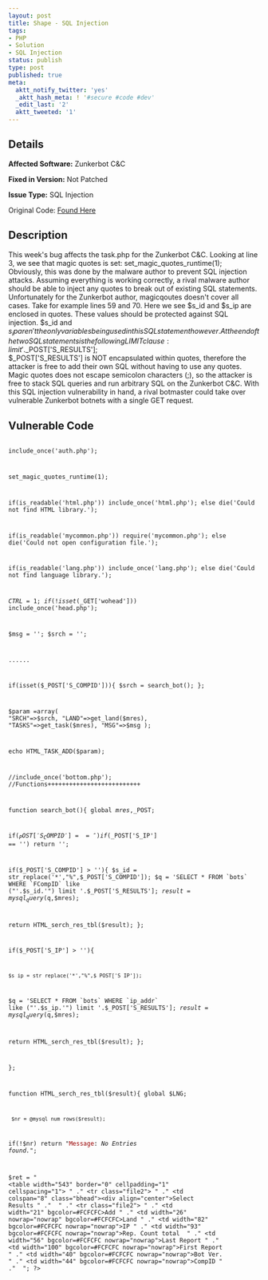 ```yaml
---
layout: post
title: Shape - SQL Injection
tags:
- PHP
- Solution
- SQL Injection
status: publish
type: post
published: true
meta:
  aktt_notify_twitter: 'yes'
  _aktt_hash_meta: ! '#secure #code #dev'
  _edit_last: '2'
  aktt_tweeted: '1'
---
```

## Details
__Affected Software:__ Zunkerbot C&C

__Fixed in Version:__  Not Patched

__Issue Type:__ SQL Injection

Original Code: <a href="http://spotthevuln.com/2011/06/shape/">Found Here</a>

## Description
This week's bug affects the task.php for the Zunkerbot C&C. Looking at line 3, we see that magic quotes is set:  set_magic_quotes_runtime(1);
<br/>
Obviously, this was done by the malware author to prevent SQL injection attacks. Assuming everything is working correctly, a rival malware author should be able to inject any quotes to break out of existing SQL statements. Unfortunately for the Zunkerbot author, magicqoutes doesn't cover all cases. Take for example lines 59 and 70. Here we see $s_id and $s_ip are enclosed in quotes. These values should be protected against SQL injection. $s_id and $s_ip aren't the only variables being used in this SQL statement however. At the end of the two SQL statements is the following LIMIT clause: limit '.$_POST['S_RESULTS'];
<br/>
$_POST['S_RESULTS'] is NOT encapsulated within quotes, therefore the attacker is free to add their own SQL without having to use any quotes. Magic quotes does not escape semicolon characters (;), so the attacker is free to stack SQL queries and run arbitrary SQL on the Zunkerbot C&C. With this SQL injection vulnerability in hand, a rival botmaster could take over vulnerable Zunkerbot botnets with a single GET request.

## Vulnerable Code
<code lang="PHP" highlight="3,59,70">
<?php

include_once('auth.php');

set_magic_quotes_runtime(1);

if(is_readable('html.php')) include_once('html.php');
 else die('Could not find HTML library.');

if(is_readable('mycommon.php')) require('mycommon.php');
else die('Could not open configuration file.');

 if(is_readable('lang.php')) include_once('lang.php');
 else die('Could not find language library.');

$CTRL=1;
if(!isset($_GET['wohead']))
 include_once('head.php');

$msg = '';
$srch = '';

...<snip>...

 if(isset($_POST['S_COMPID'])){
 $srch = search_bot();
 };


 $param =array(
 "SRCH"=>$srch,
 "LAND"=>get_land($mres),
 "TASKS"=>get_task($mres),
 "MSG"=>$msg
 );




 echo HTML_TASK_ADD($param);

//include_once('bottom.php');
//Functions++++++++++++++++++++++++++



function search_bot(){
global $mres,$_POST;

if($_POST['S_COMPID'] == '')
if($_POST['S_IP'] == '')
return '';




if($_POST['S_COMPID'] > ''){
	$s_id = str_replace('*',"%",$_POST['S_COMPID']);
$q = 'SELECT * FROM `bots` WHERE `FCompID` like ("'.$s_id.'") limit '.$_POST['S_RESULTS'];
 $result = mysql_query($q,$mres);

 return  HTML_serch_res_tbl($result);
};


if($_POST['S_IP'] > ''){

	$s_ip = str_replace('*',"%",$_POST['S_IP']);

 $q = 'SELECT * FROM `bots` WHERE `ip_addr` like ("'.$s_ip.'") limit '.$_POST['S_RESULTS'];
 $result = mysql_query($q,$mres);

  return  HTML_serch_res_tbl($result);
};



};



function HTML_serch_res_tbl($result){
global $LNG;

	 $nr = @mysql_num_rows($result);
if(!$nr)
  return "<font color=#990000>Message</font>:<em> No Entries found.</em>";

$ret = " <br><table width=\"543\" border=\"0\" cellpadding=\"1\" cellspacing=\"1\"> "
." <tr class=\"file2\"> "
." <td colspan=\"8\" class=\"bhead\"><div align=\"center\">Select Results</div></td> "
." </tr> "
." <tr class=\"file2\"> "
." <td width=\"21\" bgcolor=#FCFCFC>Add</td> "
." <td width=\"26\" nowrap=\"nowrap\" bgcolor=#FCFCFC>Land</td> "
." <td width=\"82\" bgcolor=#FCFCFC nowrap=\"nowrap\">IP</td> "
." <td width=\"93\" bgcolor=#FCFCFC nowrap=\"nowrap\">Rep. Count total </td> "
." <td width=\"56\" bgcolor=#FCFCFC nowrap=\"nowrap\">Last Report</td> "
." <td width=\"100\" bgcolor=#FCFCFC nowrap=\"nowrap\">First Report</td> "
." <td width=\"40\" bgcolor=#FCFCFC nowrap=\"nowrap\">Bot Ver.</td> "
." <td width=\"44\" bgcolor=#FCFCFC nowrap=\"nowrap\">CompID</td> "
." </tr> ";
?>
</code>
